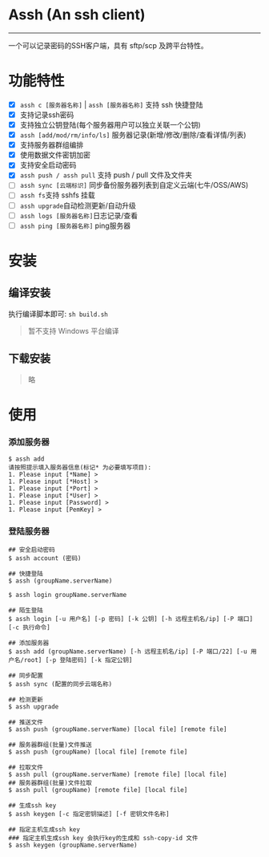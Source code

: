 # Assh  (An ssh client)
----

一个可以记录密码的SSH客户端，具有 sftp/scp 及跨平台特性。

# 功能特性
- [x] `assh c [服务器名称]` | `assh [服务器名称]` 支持 ssh 快捷登陆
- [x] 支持记录ssh密码
- [x] 支持独立公钥登陆(每个服务器用户可以独立关联一个公钥)
- [x] `assh [add/mod/rm/info/ls]` 服务器记录(新增/修改/删除/查看详情/列表)
- [x] 支持服务器群组编排
- [x] 使用数据文件密钥加密
- [x] 支持安全启动密码
- [x] `assh push / assh pull` 支持 push / pull 文件及文件夹
- [ ] `assh sync [云端标识]` 同步备份服务器列表到自定义云端(七牛/OSS/AWS)
- [ ] `assh fs`支持 sshfs 挂载
- [ ] `assh upgrade`自动检测更新/自动升级
- [ ] `assh logs [服务器名称]`日志记录/查看
- [ ] `assh ping [服务器名称]` ping服务器

# 安装

## 编译安装

执行编译脚本即可: `sh build.sh`

> 暂不支持 Windows 平台编译

## 下载安装
> 略

# 使用

### 添加服务器

```shell
$ assh add
请按照提示填入服务器信息(标记* 为必要填写项目): 
1. Please input [*Name] > 
1. Please input [*Host] > 
1. Please input [*Port] > 
1. Please input [*User] > 
1. Please input [Password] > 
1. Please input [PemKey] > 
```

### 登陆服务器


```shell
## 安全启动密码
$ assh account (密码)

## 快捷登陆
$ assh (groupName.serverName)

$ assh login groupName.serverName

## 陌生登陆
$ assh login [-u 用户名] [-p 密码] [-k 公钥] [-h 远程主机名/ip] [-P 端口] [-c 执行命令]

## 添加服务器
$ assh add (groupName.serverName) [-h 远程主机名/ip] [-P 端口/22] [-u 用户名/root] [-p 登陆密码] [-k 指定公钥]

## 同步配置
$ assh sync (配置的同步云端名称)

## 检测更新
$ assh upgrade

## 推送文件
$ assh push (groupName.serverName) [local file] [remote file]

## 服务器群组(批量)文件推送
$ assh push (groupName) [local file] [remote file]

## 拉取文件
$ assh pull (groupName.serverName) [remote file] [local file]
## 服务器群组(批量)文件拉取
$ assh pull (groupName) [remote file] [local file]

## 生成ssh key
$ assh keygen [-c 指定密钥描述] [-f 密钥文件名称]

## 指定主机生成ssh key
### 指定主机生成ssh key 会执行key的生成和 ssh-copy-id 文件
$ assh keygen (groupName.serverName)

```

